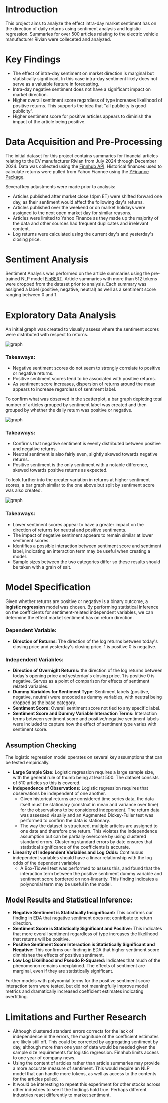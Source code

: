 # Introduction
This project aims to analyze the effect intra-day market sentiment has on the direction of daily returns using sentiment analysis and logistic regression. Summaries for over 500 articles relating to the electric vehicle manufacturer Rivian were colleceted and analyzed. 

# Key Findings
- The effect of intra-day sentiment on market direction is marginal but statistically significant. In this case intra-day sentiment likely does not serve as a valuable feature in forecasting. 
- Intra-day negative sentiment does not have a significant impact on market direction.
- Higher overall sentiment score regardless of type increases likelihood of positive returns. This supports the idea that "all publicity is good publicity".
- Higher sentiment score for positive articles appears to diminish the impact of the article being positive.

# Data Acquisition and Pre-Processing 

The initial dataset for this project contains summaries for financial articles relating to the EV manufacturer Rivian from July 2024 through December 2024. Data was collected using the [Finnhub API](https://finnhub.io/). Historical finances used to calculate returns were pulled from Yahoo Fiannce using the [YFinance Package](https://ranaroussi.github.io/yfinance/index.html).

Several key adjustments were made prior to analysis:

- Articles published after market close (4pm ET) were shifted forward one day, as their sentiment would affect the following day's returns.
- Articles published over the weekend or on market holidays were assigned to the next open market day for similar reasons.
- Articles were limited to Yahoo Finance as they made up the majority of the data and other sources had frequent duplicates and irrelevant content.
- Log returns were calculated using the current day's and yesterday's closing price.

# Sentiment Analysis
Sentiment Analysis was performed on the article summaries using the pre-trained NLP model [FinBERT](https://huggingface.co/ProsusAI/finbert). Article summaries with more than 512 tokens were dropped from the dataset prior to analysis. Each summary was assigned a label (positive, negative, neutral) as well as a sentiment score ranging between 0 and 1. 

# Exploratory Data Analysis
An initial graph was created to visually assess where the sentiment scores were distributed with respect to returns. 

![graph](assets/EOD_ret_vs_sentiment.png)

### Takeaways:
- Negative sentiment scores do not seem to strongly correlate to positive or negative returns.
- Positive sentiment scores tend to be associated with positive returns.
- As sentiment score increases, dispersion of returns around the mean appears to increase regardless of sentiment label.

To confirm what was observed in the scatterplot, a bar graph depicting total number of articles grouped by sentiment label was created and then grouped by whether the daily return was positive or negative.

![graph](assets/count_vs_label.png)

### Takeaways:
- Confirms that negative sentiment is evenly distributed between positive and negative returns.
- Neutral sentiment is also fairly even, slightly skewed towards negative returns.
- Positive sentiment is the only sentiment with a notable difference, skewed towards positive returns as expected.

To look further into the greater variation in returns at higher sentiment scores, a bar graph similar to the one above but split by sentiment score was also created. 

![graph](assets/count_vs_label_by_score.png)

### Takeaways:
- Lower sentiment scores appear to have a greater impact on the direction of returns for neutral and positive sentiments.
- The impact of negative sentiment appears to remain similar at lower sentiment scores.
- Identifies a possible interaction between sentiment score and sentiment label, indicating an interaction term may be useful when creating a model.
- Sample sizes between the two categories differ so these results should be taken with a grain of salt.

# Model Specification
Given whether returns are positive or negative is a binary outcome, a **logistic regression** model was chosen. By performing statistical inference on the coefficients for sentiment-related independent variables, we can determine the effect market sentiment has on return direction. 

### Dependent Variable:
- **Direction of Returns**: The direction of the log returns between today's closing price and yesterday's closing price. 1 is positive 0 is negative. 

### Independent Variables:
- **Direction of Overnight Returns:** the direction of the log returns between today's opening price and yesterday's closing price. 1 is positive 0 is negative. Serves as a point of comparison for effects of sentiment related variables. 
- **Dummy Variables for Sentiment Type:** Sentiment labels (positive, negative, neutral) were encoded as dummy variables, with neutral being dropped as the base category.
- **Sentiment Score:** Overall sentiment score not tied to any specific label.
- **Sentiment Score and Dummy Variable Interaction Terms:** Interaction terms between sentiment score and positive/negative sentiment labels were included to capture how the effect of sentiment type varies with sentiment score.

## Assumption Checking
The logistic regression model operates on several key assumptions that can be tested empirically. 
- **Large Sample Size:** Logistic regression requires a large sample size, with the general rule of thumb being at least 500. The dataset consists of 510 articles so this is covered. 
- **Independence of Observations:** Logistic regression requires that observations be independent of one another.
  - Given historical returns are considered time series data, the data itself must be stationary (constnat in mean and variance over time) for the observations to be considered independent. The return data was assessed visually and an Augmented Dickey-Fuller test was performed to confirm the data is stationary.
  - The way the dataset is structured, multiple articles are assigned to one date and therefore one return. This violates the independence assumption but can be partially overcome by using clustered standard errors. Clustering standard errors by date ensures that statistical significance of the coefficients is accurate.
- **Linearity of Independent Variables and Log Odds:** Continuous independent variables should have a linear relationship with the log odds of the dependent variables
  - A Box-Tidwell test was performed to assess this, and found that the interaction term between the positive sentiment dummy variable and sentiment score bordered on non-linearity. This finding indicates a polynomial term may be useful in the model.

## Model Results and Statistical Inference:

- **Negative Sentiment is Statistically Insignificant:** This confirms our finding in EDA that negative sentiment does not contribute to return direction.
- **Sentiment  Score is Statistically Significant and Positive:** This indicates that more overall sentiment regardless of type increases the likelihood that returns will be positive.
- **Positive Sentiment Score Interaction is Statistically Significant and Negative:** This confirms our finding in EDA that higher sentiment score diminishes the effects of positive sentiment.
- **Low Log Likelihood and Pseudo R-Squared:** Indicates that much of the phenomenon remains unexplained. The effects of sentiment are marginal, even if they are statistically significant.

Further models with polynomial terms for the positive sentiment score interaction term were tested, but did not meaningfully improve model metrics and dramatically increased coefficient estimates indicating overfitting. 

# Limitations and Further Research
- Although clustered standard errors corrects for the lack of independence in the errors, the magnitude of the coefficient estimates are likely still off. This could be corrected by aggregating sentiment by day, although more than one year of data would be needed given the sample size requirements for logistic regression. Finnhub limits access to one year of company news.
- Using the content of articles rather than article summaries may provide a more accurate measure of sentiment. This would require an NLP model that can handle more tokens, as well as access to the contents for the articles pulled. 
- It would be interesting to repeat this experiment for other stocks across other industries to see if the findings hold true. Perhaps different industries react differently to market sentiment. 


